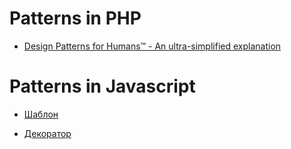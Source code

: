# Patterns in PHP

* [Design Patterns for Humans™ - An ultra-simplified explanation](https://github.com/kamranahmedse/design-patterns-for-humans)

# Patterns in Javascript

* [Шаблон](http://dnzl.ru/view_post.php?id=363)

* [Декоратор](http://dnzl.ru/view_post.php?id=394)
